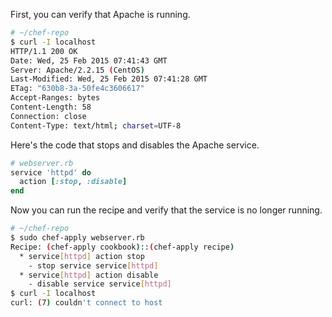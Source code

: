 First, you can verify that Apache is running.

```bash
# ~/chef-repo
$ curl -I localhost
HTTP/1.1 200 OK
Date: Wed, 25 Feb 2015 07:41:43 GMT
Server: Apache/2.2.15 (CentOS)
Last-Modified: Wed, 25 Feb 2015 07:41:28 GMT
ETag: "630b8-3a-50fe4c3606617"
Accept-Ranges: bytes
Content-Length: 58
Connection: close
Content-Type: text/html; charset=UTF-8
```

Here's the code that stops and disables the Apache service.

```ruby
# webserver.rb
service 'httpd' do
  action [:stop, :disable]
end
```

Now you can run the recipe and verify that the service is no longer running.

```bash
# ~/chef-repo
$ sudo chef-apply webserver.rb
Recipe: (chef-apply cookbook)::(chef-apply recipe)
  * service[httpd] action stop
    - stop service service[httpd]
  * service[httpd] action disable
    - disable service service[httpd]
$ curl -I localhost
curl: (7) couldn't connect to host
```
